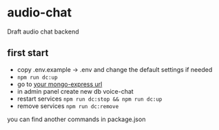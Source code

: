 # audio-chat
Draft audio chat backend

## first start
- copy .env.example -> .env and change the default settings if needed
- `npm run dc:up`
- go to [your mongo-express url](http://localhost:8082/ "default mongo-express url")
- in admin panel create new db voice-chat
- restart services `npm run dc:stop && npm run dc:up`
- remove services `npm run dc:remove`


you can find another commands in package.json
